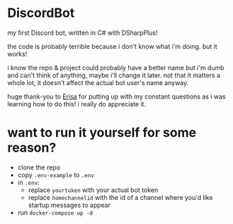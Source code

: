 # DiscordBot
my first Discord bot, written in C# with DSharpPlus!

the code is probably terrible because i don't know what i'm doing. but it works!

i know the repo & project could probably have a better name but i'm dumb and can't think of anything, maybe i'll change it later. not that it matters a whole lot, it doesn't affect the actual bot user's name anyway.

huge thank-you to [Erisa](https://github.com/Erisa) for putting up with my constant questions as i was learning how to do this! i really do appreciate it.

# want to run it yourself for some reason?
- clone the repo
- copy `.env-example` to `.env`
- in `.env`:
  - replace `yourtoken` with your actual bot token
  - replace `homechannelid` with the id of a channel where you'd like startup messages to appear
 - run `docker-compose up -d`
